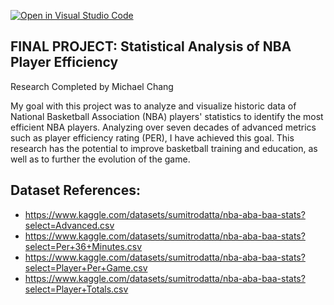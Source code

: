 [![Open in Visual Studio Code](https://classroom.github.com/assets/open-in-vscode-718a45dd9cf7e7f842a935f5ebbe5719a5e09af4491e668f4dbf3b35d5cca122.svg)](https://classroom.github.com/online_ide?assignment_repo_id=14634004&assignment_repo_type=AssignmentRepo)
## FINAL PROJECT: Statistical Analysis of NBA Player Efficiency
Research Completed by Michael Chang

My goal with this project was to analyze and visualize historic data of National Basketball Association (NBA) players' statistics to identify the most efficient NBA players. Analyzing over seven decades of advanced metrics such as player efficiency rating (PER), I have achieved this goal. This research has the potential to improve basketball training and education, as well as to further the evolution of the game.

## Dataset References:
- https://www.kaggle.com/datasets/sumitrodatta/nba-aba-baa-stats?select=Advanced.csv
- https://www.kaggle.com/datasets/sumitrodatta/nba-aba-baa-stats?select=Per+36+Minutes.csv
- https://www.kaggle.com/datasets/sumitrodatta/nba-aba-baa-stats?select=Player+Per+Game.csv
- https://www.kaggle.com/datasets/sumitrodatta/nba-aba-baa-stats?select=Player+Totals.csv